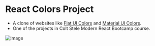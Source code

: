 # React Colors Project

- A clone of websites like [Flat UI Colors](https://flatuicolors.com/) and [Material UI Colors](http://materialuicolors.co/?utm_source=launchers).
- One of the projects in Colt Stele Modern React Bootcamp course.

![image](https://ibb.co/JkgDJN1)
